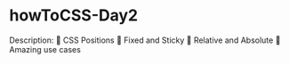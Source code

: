 # howToCSS-Day2
Description:  ⿡ CSS Positions ⿢ Fixed and Sticky ⿣ Relative and Absolute ⿤ Amazing use cases
